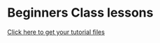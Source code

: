 # Beginners Class lessons
[Click here to get your tutorial files](https://github.com/jujhars13/presentation-aws-user-group-2015-05)
